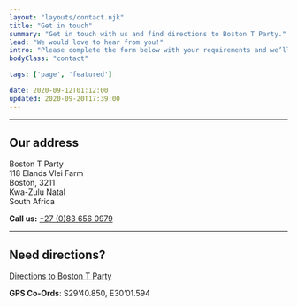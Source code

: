 ```yaml
---
layout: "layouts/contact.njk"
title: "Get in touch"
summary: "Get in touch with us and find directions to Boston T Party."
lead: "We would love to hear from you!"
intro: "Please complete the form below with your requirements and we’ll get back to you as soon as we can."
bodyClass: "contact"

tags: ['page', 'featured']

date: 2020-09-12T01:12:00
updated: 2020-09-20T17:39:00
---
```


---

## Our address

Boston T Party  
118 Elands Vlei Farm  
Boston, 3211  
Kwa-Zulu Natal  
South Africa

**Call us:** [+27 (0)83 656 0979](tel:27-83-6560979)

---

## Need directions?

[Directions to Boston T Party][1]

**GPS Co-Ords**: S29&rsquo;40.850, E30&rsquo;01.594

[1]: /contact/directions
